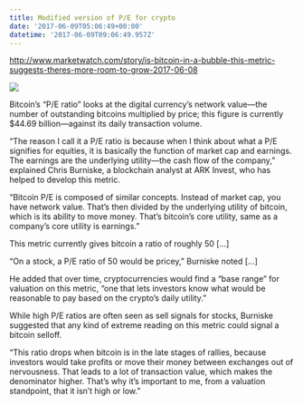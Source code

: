 ```yaml
---
title: Modified version of P/E for crypto
date: '2017-06-09T05:06:49+00:00'
datetime: '2017-06-09T09:06:49.957Z'
---
```

http://www.marketwatch.com/story/is-bitcoin-in-a-bubble-this-metric-suggests-theres-more-room-to-grow-2017-06-08

![](http://ei.marketwatch.com//Multimedia/2017/06/08/Photos/NS/MW-FO040_bitcoi_20170608112701_NS.jpg?uuid=eb41e464-4c5e-11e7-9822-9c8e992d421e)

Bitcoin’s “P/E ratio” looks at the digital currency’s network value—the number of outstanding bitcoins multiplied by price; this figure is currently $44.69 billion—against its daily transaction volume.

“The reason I call it a P/E ratio is because when I think about what a P/E signifies for equities, it is basically the function of market cap and earnings. The earnings are the underlying utility—the cash flow of the company,” explained Chris Burniske, a blockchain analyst at ARK Invest, who has helped to develop this metric.

“Bitcoin P/E is composed of similar concepts. Instead of market cap, you have network value. That’s then divided by the underlying utility of bitcoin, which is its ability to move money. That’s bitcoin’s core utility, same as a company’s core utility is earnings.”

This metric currently gives bitcoin a ratio of roughly 50 [...]

“On a stock, a P/E ratio of 50 would be pricey,” Burniske noted [...]

He added that over time, cryptocurrencies would find a “base range” for valuation on this metric, “one that lets investors know what would be reasonable to pay based on the crypto’s daily utility.”

While high P/E ratios are often seen as sell signals for stocks, Burniske suggested that any kind of extreme reading on this metric could signal a bitcoin selloff.

“This ratio drops when bitcoin is in the late stages of rallies, because investors would take profits or move their money between exchanges out of nervousness. That leads to a lot of transaction value, which makes the denominator higher. That’s why it’s important to me, from a valuation standpoint, that it isn’t high or low.”